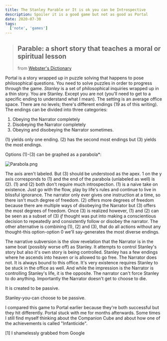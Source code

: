 ```yaml
---
title: The Stanley Parable or It is ok you can be Introspective
description: Spoiler it is a good game but not as good as Portal
date: 2020-07-30
tags:
  ['note', 'games']
---
```


> ## __Parable__: a short story that teaches a moral or spiritual lesson
> from [Webster's Dictionary](https://www.merriam-webster.com/dictionary/parable#:~:text=%3A%20a%20short%20story%20that%20teaches,parable) 

Portal is a story wrapped up in puzzle solving that happens to pose philosophical questions. You need to solve puzzles in order to progress through the game. *Stanley* is a set of philosophical inquiries wrapped up in a thin story. You are Stanley. Except you are not (you'll need to get to a specific ending to understand what I mean). The setting is an average office space. There are no levels; there's different endings (19 as of this writing). The endings can be divided into three categories:

1. Obeying the Narrator completely
2. Disobeying the Narrator completely
3. Obeying and disobeying the Narrator sometimes.

(1) yields only one ending. (2) has the second most endings but (3) yields the most endings.

Options (1)-(3) can be graphed as a parabola*:

![Parabola.png](http://wiki.dtonline.org/images/thumb/6/6f/Parabola.png/350px-Parabola.png)

The axis aren't labeled. But (3) should be understood as the apex. 1 on the y axis corresponds to (1) and the end of the parabola (unlabeled as well) is (2).
(1) and (2) both don't require much introspection. (1) is a naive take on existence. Just go with the flow, play by life's rules and continue to live in blissful ignorance. The narrator only ever gives one instruction at a time, so there isn't much degree of freedom. (2) offers more degrees of freedom because there are multiple ways of disobeying the Narrator but (3) offers the most degrees of freedom.
Once (3) is realized however, (1) and (2) can be seen as a subset of (3) *if* thought was put into making a conscientious decision to repeatedly and consistently follow or disobey the narrator. The other alternative is combining (1), (2) and (3), that do all actions without any thought-this option-option 0 we'll say-generates the most diverse endings.

The narrative subversion is the slow revelation that the Narrator is in the same boat (possibly worse off) as Stanley. It attempts to control Stanley's story but also it's own story is being controlled. Stanley has a few endings where he ascends into heaven or is allowed to go free. The Narrator does not. It is always bound to this office. It's very existence requires Stanley to be stuck in the office as well. And while the impression is the Narrator is controlling Stanley's life, it is the opposite. The narrator can't force Stanley to do anything.  Importantly the Narrator doesn't get to choose to die.

It is created to be passive. 

Stanley-you-can choose to be passive.

I compared this game to Portal earlier because they're both successful but they hit differently. Portal stuck with me for months afterwards. Some times I still find myself thinking about the Companion Cube and about how one of the achievements is called "Infanticide". 


[1] I shamelessly grabbed from Google

